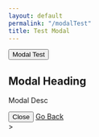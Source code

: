 ```yaml
---
layout: default
permalink: "/modalTest"
title: Test Modal
---
```

<html>
    <head>
        <link href="/assets/css/modal.css" rel="stylesheet">
    </head>
    <body>
        <button id="open">Modal Test</button>
    <div class="modal__container" id="modal__container">
      <div>
        <div>
          <h2>Modal Heading</h2>
        </div>
        <div>
          <p>Modal Desc</p>
        </div>
        <div>
          <button id="close">Close</button>
          <a href="">Go Back</a>
        </div>
      </div>
    </div>
      <script>
        const open = document.getElementById('open');
        const modal__container = document.getElementById('modal__container');
        const close = document.getElementById('close');
        open.addEventListener('click',()=>{
            modal__container.classList.add('show');
          });
        close.addEventListener('click',()=>{
            modal__container.classList.remove('show');
        });
        </script>>
    </body>
</html>